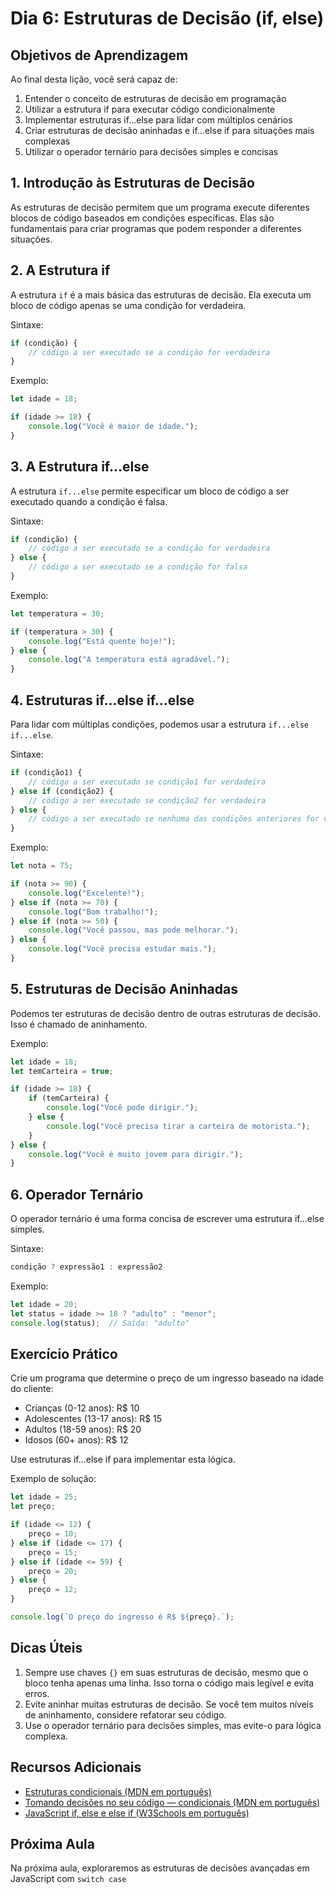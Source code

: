 # Dia 6: Estruturas de Decisão (if, else)

## Objetivos de Aprendizagem
Ao final desta lição, você será capaz de:
1. Entender o conceito de estruturas de decisão em programação
2. Utilizar a estrutura if para executar código condicionalmente
3. Implementar estruturas if...else para lidar com múltiplos cenários
4. Criar estruturas de decisão aninhadas e if...else if para situações mais complexas
5. Utilizar o operador ternário para decisões simples e concisas

## 1. Introdução às Estruturas de Decisão

As estruturas de decisão permitem que um programa execute diferentes blocos de código baseados em condições específicas. Elas são fundamentais para criar programas que podem responder a diferentes situações.

## 2. A Estrutura if

A estrutura `if` é a mais básica das estruturas de decisão. Ela executa um bloco de código apenas se uma condição for verdadeira.

Sintaxe:
```javascript
if (condição) {
    // código a ser executado se a condição for verdadeira
}
```

Exemplo:
```javascript
let idade = 18;

if (idade >= 18) {
    console.log("Você é maior de idade.");
}
```

## 3. A Estrutura if...else

A estrutura `if...else` permite especificar um bloco de código a ser executado quando a condição é falsa.

Sintaxe:
```javascript
if (condição) {
    // código a ser executado se a condição for verdadeira
} else {
    // código a ser executado se a condição for falsa
}
```

Exemplo:
```javascript
let temperatura = 30;

if (temperatura > 30) {
    console.log("Está quente hoje!");
} else {
    console.log("A temperatura está agradável.");
}
```

## 4. Estruturas if...else if...else

Para lidar com múltiplas condições, podemos usar a estrutura `if...else if...else`.

Sintaxe:
```javascript
if (condição1) {
    // código a ser executado se condição1 for verdadeira
} else if (condição2) {
    // código a ser executado se condição2 for verdadeira
} else {
    // código a ser executado se nenhuma das condições anteriores for verdadeira
}
```

Exemplo:
```javascript
let nota = 75;

if (nota >= 90) {
    console.log("Excelente!");
} else if (nota >= 70) {
    console.log("Bom trabalho!");
} else if (nota >= 50) {
    console.log("Você passou, mas pode melhorar.");
} else {
    console.log("Você precisa estudar mais.");
}
```

## 5. Estruturas de Decisão Aninhadas

Podemos ter estruturas de decisão dentro de outras estruturas de decisão. Isso é chamado de aninhamento.

Exemplo:
```javascript
let idade = 18;
let temCarteira = true;

if (idade >= 18) {
    if (temCarteira) {
        console.log("Você pode dirigir.");
    } else {
        console.log("Você precisa tirar a carteira de motorista.");
    }
} else {
    console.log("Você é muito jovem para dirigir.");
}
```

## 6. Operador Ternário

O operador ternário é uma forma concisa de escrever uma estrutura if...else simples.

Sintaxe:
```javascript
condição ? expressão1 : expressão2
```

Exemplo:
```javascript
let idade = 20;
let status = idade >= 18 ? "adulto" : "menor";
console.log(status);  // Saída: "adulto"
```

## Exercício Prático

Crie um programa que determine o preço de um ingresso baseado na idade do cliente:
- Crianças (0-12 anos): R$ 10
- Adolescentes (13-17 anos): R$ 15
- Adultos (18-59 anos): R$ 20
- Idosos (60+ anos): R$ 12

Use estruturas if...else if para implementar esta lógica.

Exemplo de solução:

```javascript
let idade = 25;
let preço;

if (idade <= 12) {
    preço = 10;
} else if (idade <= 17) {
    preço = 15;
} else if (idade <= 59) {
    preço = 20;
} else {
    preço = 12;
}

console.log(`O preço do ingresso é R$ ${preço}.`);
```

## Dicas Úteis

1. Sempre use chaves `{}` em suas estruturas de decisão, mesmo que o bloco tenha apenas uma linha. Isso torna o código mais legível e evita erros.
2. Evite aninhar muitas estruturas de decisão. Se você tem muitos níveis de aninhamento, considere refatorar seu código.
3. Use o operador ternário para decisões simples, mas evite-o para lógica complexa.

## Recursos Adicionais

- [Estruturas condicionais (MDN em português)](https://developer.mozilla.org/pt-BR/docs/Learn/JavaScript/Building_blocks/conditionals)
- [Tomando decisões no seu código — condicionais (MDN em português)](https://developer.mozilla.org/pt-BR/docs/Learn/JavaScript/Building_blocks/conditionals)
- [JavaScript if, else e else if (W3Schools em português)](https://www.w3schools.com/js/js_if_else.asp)

## Próxima Aula

Na próxima aula, exploraremos as estruturas de decisões avançadas em JavaScript com `switch case`
